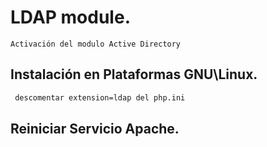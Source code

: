 # LDAP module.

    Activación del modulo Active Directory

## Instalación en Plataformas GNU\Linux.
```sh
 descomentar extension=ldap del php.ini
```

## Reiniciar Servicio Apache. 
 